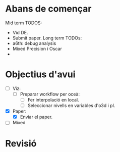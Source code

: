 # Abans de començar
Mid term TODOS:
- Vid DE.
- Submit paper.
Long term TODOs:
- a6th: debug analysis
- Mixed Precision i Oscar
- 
# Objectius d'avui
- [ ] Viz:
	- [ ] Preparar workflow per oceà:
		- [ ] Fer interpolació en local.
		- [ ] Seleccionar nivells en variables d'o3d i pl.
- [x] Paper:
	- [x] Enviar el paper.
- [ ] Mixed
# Revisió



























































































































































































































































































































































































































































































































































































































































































































































































































































































































































































































































































































































































































































































































































































































































































































































































































































































































































































































































































































































































































































































































































































































































































































































































































































































































































































































































































































































































































































































































































































































































































































































































































































































































































































































































































































































































































































































































































































































































































































































































































































































































































































































































































































































































































































































































































































































































































































































































































































































































































































































































